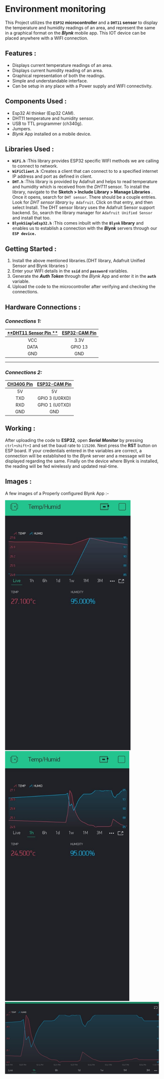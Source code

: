 # **Environment monitoring**

This Project utilizes the **`ESP32` microcontroller** and a **`DHT11` sensor** to display the temperature and humidity readings of an area, and represent the same in a graphical format on the ***Blynk*** mobile app. This IOT device can be placed anywhere with a WIFI connection.



## Features :

- Displays current temperature readings of an area.
- Displays current humidity reading of an area.
- Graphical representation of both the readings.
- Simple and understandable interface.  
- Can be setup in any place with a Power supply and WIFI connectivity. 



## Components Used :

- Esp32 AI thinker (Esp32 CAM).
- DHT11 temperature and humidity sensor.
- USB to TTL programmer (ch340g).
- Jumpers.
- *Blynk* App installed on a mobile device.



## Libraries Used :

- **`WiFi.h`** :This library provides ESP32 specific WIFI methods we are calling to connect to network.
- **`WiFiClient.h`** :Creates a client that can connect to to a specified internet IP address and port as defined in client.
- **`DHT.h`**  :This library is provided by Adafruit and helps to read temperature and humidity which is received from the *DHT11* sensor. To install the library, navigate to the **Sketch > Include Library > Manage Libraries** . Once it opens, search for `DHT sensor`. There should be a couple entries. Look for *DHT sensor library* `by Adafruit`. Click on that entry, and then select Install. The DHT sensor library uses the Adafruit Sensor support backend. So, search the library manager for `Adafruit Unified Sensor` and install that too.
- **`BlynkSimpleEsp32.h`** :This comes inbuilt with the **`Blynk` library** and enables us to establish a connection with the ***Blynk*** servers through our **`ESP device.`**



## Getting Started :

1. Install the above mentioned libraries.(DHT library, Adafruit Unified Sensor and Blynk libraries )
2. Enter your WIFI details in the **`ssid`** and **`password`** variables.
3. Generate the ***Auth Token*** through the *Blynk* App and enter it in the **`auth`** variable.
4. Upload the code to the microcontroller after verifying and checking the connections.



## Hardware Connections :

### *Connections 1:*

| <u>**DHT11 Sensor Pin **</u> | <u>**ESP32-CAM Pin**</u> |
| :--------------------------: | :----------------------: |
|             VCC              |           3.3V           |
|             DATA             |         GPIO 13          |
|             GND              |           GND            |

------

### *Connections 2:*

| **<u>CH340G Pin</u>** | <u>ESP32-CAM Pin</u> |
| :-------------------: | :------------------: |
|          5V           |          5V          |
|          TXD          |    GPIO 3 (U0RXD)    |
|          RXD          |    GPIO 1 (U0TXD)    |
|          GND          |         GND          |



## Working :

After uploading the code to **ESP32**, open ***Serial Monitor*** by pressing `ctrl+shift+I` and set the baud rate to `115200`. Next press the **RST** button on ESP board. If your credentials entered in the variables are correct, a connection will be established to the *Blynk* server and a message will be displayed regarding the same. Finally on the device where Blynk is installed, the reading will be fed wirelessly and updated real-time.



## Images :

A few images of a Properly configured Blynk App :-



<img src="Images\pic1.jpeg" style="zoom:80%;" />

[^Live Reading]: 

<img src="Images\pic2.jpeg" style="zoom:80%;" />

[^Cumulative Reading of an Hour]: 



<img src="Images\pic3.jpeg" style="zoom:80%;" />

[^Expanded Graph View]: 


